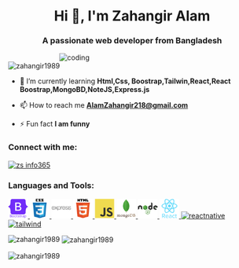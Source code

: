 <h1 align="center">Hi 👋, I'm Zahangir Alam</h1>
<h3 align="center">A passionate web developer from Bangladesh</h3>

<img align='right' alt='coding' width='400' src='https://encrypted-tbn0.gstatic.com/images?q=tbn:ANd9GcS9LWolYq9eBv-JDk13kLxX8a6WxmJOP80kKfr5LG3Vhw&s'>

<p align="left"> <img src="https://komarev.com/ghpvc/?username=zahangir1989&label=Profile%20views&color=0e75b6&style=flat" alt="zahangir1989" /> </p>

- 🌱 I’m currently learning **Html,Css, Boostrap,Tailwin,React,React Boostrap,MongoBD,NoteJS,Express.js**

- 📫 How to reach me **AlamZahangir218@gmail.com**

- ⚡ Fun fact **I am funny**

<h3 align="left">Connect with me:</h3>
<p align="left">
<a href="https://www.youtube.com/c/zs info365" target="blank"><img align="center" src="https://raw.githubusercontent.com/rahuldkjain/github-profile-readme-generator/master/src/images/icons/Social/youtube.svg" alt="zs info365" height="30" width="40" /></a>
</p>

<h3 align="left">Languages and Tools:</h3>
<p align="left"> <a href="https://getbootstrap.com" target="_blank" rel="noreferrer"> <img src="https://raw.githubusercontent.com/devicons/devicon/master/icons/bootstrap/bootstrap-plain-wordmark.svg" alt="bootstrap" width="40" height="40"/> </a> <a href="https://www.w3schools.com/css/" target="_blank" rel="noreferrer"> <img src="https://raw.githubusercontent.com/devicons/devicon/master/icons/css3/css3-original-wordmark.svg" alt="css3" width="40" height="40"/> </a> <a href="https://expressjs.com" target="_blank" rel="noreferrer"> <img src="https://raw.githubusercontent.com/devicons/devicon/master/icons/express/express-original-wordmark.svg" alt="express" width="40" height="40"/> </a> <a href="https://www.w3.org/html/" target="_blank" rel="noreferrer"> <img src="https://raw.githubusercontent.com/devicons/devicon/master/icons/html5/html5-original-wordmark.svg" alt="html5" width="40" height="40"/> </a> <a href="https://developer.mozilla.org/en-US/docs/Web/JavaScript" target="_blank" rel="noreferrer"> <img src="https://raw.githubusercontent.com/devicons/devicon/master/icons/javascript/javascript-original.svg" alt="javascript" width="40" height="40"/> </a> <a href="https://www.mongodb.com/" target="_blank" rel="noreferrer"> <img src="https://raw.githubusercontent.com/devicons/devicon/master/icons/mongodb/mongodb-original-wordmark.svg" alt="mongodb" width="40" height="40"/> </a> <a href="https://nodejs.org" target="_blank" rel="noreferrer"> <img src="https://raw.githubusercontent.com/devicons/devicon/master/icons/nodejs/nodejs-original-wordmark.svg" alt="nodejs" width="40" height="40"/> </a> <a href="https://reactjs.org/" target="_blank" rel="noreferrer"> <img src="https://raw.githubusercontent.com/devicons/devicon/master/icons/react/react-original-wordmark.svg" alt="react" width="40" height="40"/> </a> <a href="https://reactnative.dev/" target="_blank" rel="noreferrer"> <img src="https://reactnative.dev/img/header_logo.svg" alt="reactnative" width="40" height="40"/> </a> <a href="https://tailwindcss.com/" target="_blank" rel="noreferrer"> <img src="https://www.vectorlogo.zone/logos/tailwindcss/tailwindcss-icon.svg" alt="tailwind" width="40" height="40"/> </a> </p>

<p><img align="left" src="https://github-readme-stats.vercel.app/api/top-langs?username=zahangir1989&show_icons=true&locale=en&layout=compact" alt="zahangir1989" /></p>

<p>&nbsp;<img align="center" src="https://github-readme-stats.vercel.app/api?username=zahangir1989&show_icons=true&locale=en" alt="zahangir1989" /></p>

<p><img align="center" src="https://github-readme-streak-stats.herokuapp.com/?user=zahangir1989&" alt="zahangir1989" /></p>
